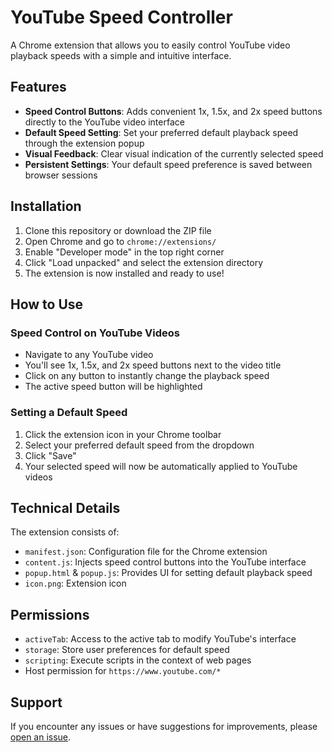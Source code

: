 # YouTube Speed Controller

A Chrome extension that allows you to easily control YouTube video playback speeds with a simple and intuitive interface.

## Features

-   **Speed Control Buttons**: Adds convenient 1x, 1.5x, and 2x speed buttons directly to the YouTube video interface
-   **Default Speed Setting**: Set your preferred default playback speed through the extension popup
-   **Visual Feedback**: Clear visual indication of the currently selected speed
-   **Persistent Settings**: Your default speed preference is saved between browser sessions

## Installation

1. Clone this repository or download the ZIP file
2. Open Chrome and go to `chrome://extensions/`
3. Enable "Developer mode" in the top right corner
4. Click "Load unpacked" and select the extension directory
5. The extension is now installed and ready to use!

## How to Use

### Speed Control on YouTube Videos

-   Navigate to any YouTube video
-   You'll see 1x, 1.5x, and 2x speed buttons next to the video title
-   Click on any button to instantly change the playback speed
-   The active speed button will be highlighted

### Setting a Default Speed

1. Click the extension icon in your Chrome toolbar
2. Select your preferred default speed from the dropdown
3. Click "Save"
4. Your selected speed will now be automatically applied to YouTube videos

## Technical Details

The extension consists of:

-   `manifest.json`: Configuration file for the Chrome extension
-   `content.js`: Injects speed control buttons into the YouTube interface
-   `popup.html` & `popup.js`: Provides UI for setting default playback speed
-   `icon.png`: Extension icon

## Permissions

-   `activeTab`: Access to the active tab to modify YouTube's interface
-   `storage`: Store user preferences for default speed
-   `scripting`: Execute scripts in the context of web pages
-   Host permission for `https://www.youtube.com/*`

## Support

If you encounter any issues or have suggestions for improvements, please [open an issue](https://github.com/aydinsenih/youtube-playback-speed-extention/issues).
